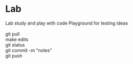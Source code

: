# Lab
Lab study and play with code
Playground for testing ideas
<br><br>
git pull                 <br>
make edits               <br>
git status               <br>
git commit -m "notes"    <br>
git push                 <br>

